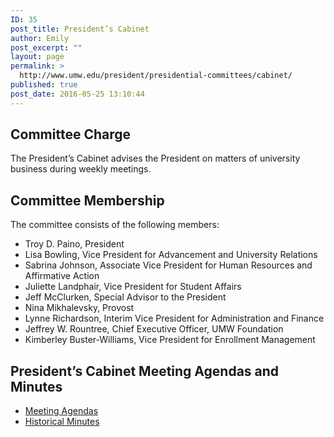 ```yaml
---
ID: 35
post_title: President’s Cabinet
author: Emily
post_excerpt: ""
layout: page
permalink: >
  http://www.umw.edu/president/presidential-committees/cabinet/
published: true
post_date: 2016-05-25 13:10:44
---
```

<h2>Committee Charge</h2>
The President’s Cabinet advises the President on matters of university business during weekly meetings.
<h2>Committee Membership</h2>
The committee consists of the following members:
<ul>
 	<li>Troy D. Paino, President</li>
 	<li>Lisa Bowling, Vice President for Advancement and University Relations</li>
 	<li>Sabrina Johnson, Associate Vice President for Human Resources and Affirmative Action</li>
 	<li>Juliette Landphair, Vice President for Student Affairs</li>
 	<li>Jeff McClurken, Special Advisor to the President</li>
 	<li>Nina Mikhalevsky, Provost</li>
 	<li>Lynne Richardson, Interim Vice President for Administration and Finance</li>
 	<li>Jeffrey W. Rountree, Chief Executive Officer, UMW Foundation</li>
 	<li>Kimberley Buster-Williams, Vice President for Enrollment Management</li>
</ul>
<h2>President’s Cabinet Meeting Agendas and Minutes</h2>
<ul>
 	<li><a href="https://www.umw.edu/president/presidential-committees/cabinet/presidents-cabinet-meeting-agendas/">Meeting Agendas</a></li>
 	<li><a href="https://www.umw.edu/president/presidential-committees/cabinet/historical-minutes/">Historical Minutes</a></li>
</ul>
&nbsp;